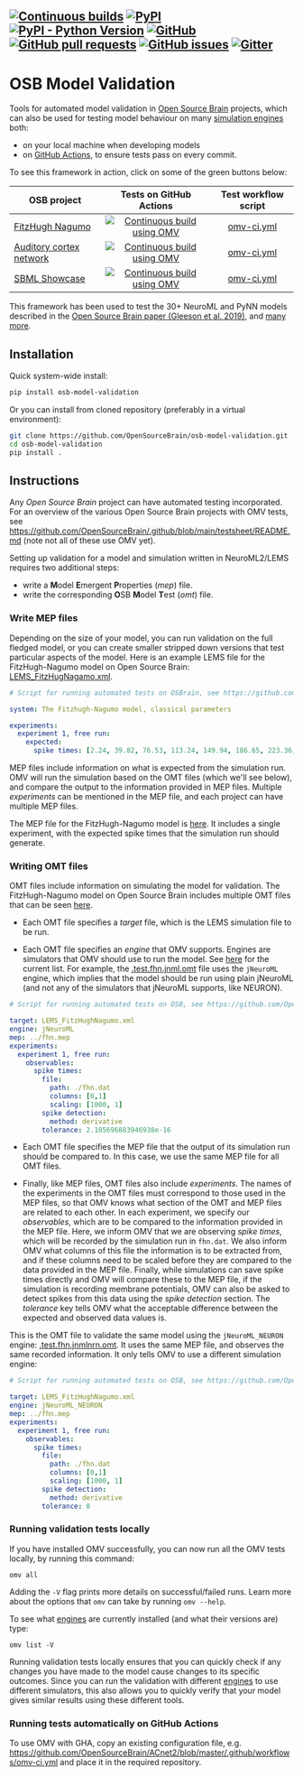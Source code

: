 [![Continuous builds](https://github.com/OpenSourceBrain/osb-model-validation/actions/workflows/ci.yml/badge.svg)](https://github.com/OpenSourceBrain/osb-model-validation/actions/workflows/ci.yml)
[![PyPI](https://img.shields.io/pypi/v/OSBModelValidation)](https://pypi.org/project/OSBModelValidation/)
[![PyPI - Python Version](https://img.shields.io/pypi/pyversions/OSBModelValidation)](https://pypi.org/project/OSBModelValidation/)
[![GitHub](https://img.shields.io/github/license/OpenSourceBrain/osb-model-validation)](https://github.com/OpenSourceBrain/osb-model-validation/blob/master/LICENSE.lesser)
[![GitHub pull requests](https://img.shields.io/github/issues-pr/OpenSourceBrain/osb-model-validation)](https://github.com/OpenSourceBrain/osb-model-validation/pulls)
[![GitHub issues](https://img.shields.io/github/issues/OpenSourceBrain/osb-model-validation)](https://github.com/OpenSourceBrain/osb-model-validation/issues)
[![Gitter](https://badges.gitter.im/NeuroML/community.svg)](https://gitter.im/NeuroML/community?utm_source=badge&utm_medium=badge&utm_campaign=pr-badge)
------------------------------------------

# OSB Model Validation

Tools for automated model validation in [Open Source Brain](http://www.opensourcebrain.org) projects, which can also be used for testing model behaviour on many [simulation engines](https://github.com/OpenSourceBrain/osb-model-validation/tree/master/omv/engines) both:

- on your local machine when developing models
- on [GitHub Actions](https://github.com/features/actions), to ensure tests pass on every commit.

To see this framework in action, click on some of the green buttons below:

|  OSB project   |   Tests on GitHub Actions    |  Test workflow script |
|----------|:-------------:|:------:|
|[FitzHugh Nagumo](http://www.opensourcebrain.org/projects/fitzhugh-nagumo-fitzhugh-1969) | [![Continuous build using OMV](https://github.com/OpenSourceBrain/FitzHugh-Nagumo/actions/workflows/omv-ci.yml/badge.svg)](https://github.com/OpenSourceBrain/FitzHugh-Nagumo/actions/workflows/omv-ci.yml) | [omv-ci.yml](https://github.com/OpenSourceBrain/FitzHugh-Nagumo/blob/master/.github/workflows/omv-ci.yml) |
|[Auditory cortex network](http://www.opensourcebrain.org/projects/acnet2)| [![Continuous build using OMV](https://github.com/OpenSourceBrain/ACnet2/actions/workflows/omv-ci.yml/badge.svg)](https://github.com/OpenSourceBrain/ACnet2/actions/workflows/omv-ci.yml) | [omv-ci.yml](https://github.com/OpenSourceBrain/ACnet2/blob/master/.github/workflows/omv-ci.yml) |
| [SBML Showcase](http://www.opensourcebrain.org/projects/sbmlshowcase)| [![Continuous build using OMV](https://github.com/OpenSourceBrain/sbmlshowcase/actions/workflows/omv-ci.yml/badge.svg)](https://github.com/OpenSourceBrain/sbmlshowcase/actions/workflows/omv-ci.yml) | [omv-ci.yml](https://github.com/OpenSourceBrain/sbmlshowcase/blob/master/.github/workflows/omv-ci.yml) |

This framework has been used to test the 30+ NeuroML and PyNN models described in the [Open Source Brain paper (Gleeson et al. 2019)](https://www.cell.com/neuron/fulltext/S0896-6273(19)30444-1), and [many more](https://github.com/OpenSourceBrain/.github/blob/main/testsheet/README.md).

## Installation

Quick system-wide install:

``` bash
pip install osb-model-validation
```

Or you can install from cloned repository (preferably in a virtual environment):

``` bash
git clone https://github.com/OpenSourceBrain/osb-model-validation.git
cd osb-model-validation
pip install .
```

## Instructions

Any _Open Source Brain_ project can have automated testing incorporated.
For an overview of the various Open Source Brain projects with OMV tests, see https://github.com/OpenSourceBrain/.github/blob/main/testsheet/README.md (note not all of these use OMV yet).

Setting up validation for a model and simulation written in NeuroML2/LEMS requires two additional steps:

- write a <b>M</b>odel <b>E</b>mergent <b>P</b>roperties (_mep_) file.
- write the corresponding <b>O</b>SB <b>M</b>odel <b>T</b>est (_omt_) file.


### Write MEP files

Depending on the size of your model, you can run validation on the full fledged model, or you can create smaller stripped down versions that test particular aspects of the model.
Here is an example LEMS file for the FitzHugh-Nagumo model on Open Source Brain: [LEMS_FitzHugNagamo.xml](https://github.com/OpenSourceBrain/FitzHugh-Nagumo/blob/master/NeuroML2/LEMS_FitzHughNagumo.xml).

``` yaml
# Script for running automated tests on OSBrain, see https://github.com/OpenSourceBrain/osb-model-validation

system: The Fitzhugh-Nagumo model, classical parameters

experiments:
  experiment 1, free run:
    expected:
      spike times: [2.24, 39.82, 76.53, 113.24, 149.94, 186.65, 223.36, 260.07, 296.78, 333.49, 370.2]
```

MEP files include information on what is expected from the simulation run.
OMV will run the simulation based on the OMT files (which we'll see below), and compare the output to the information provided in MEP files.
Multiple _experiments_ can be mentioned in the MEP file, and each project can have multiple MEP files.

The MEP file for the FitzHugh-Nagumo model is [here](https://github.com/OpenSourceBrain/FitzHugh-Nagumo/blob/master/fhn.mep).
It includes a single experiment, with the expected spike times that the simulation run should generate.

### Writing OMT files

OMT files include information on simulating the model for validation.
The FitzHugh-Nagumo model on Open Source Brain includes multiple OMT files that can be seen [here](https://github.com/OpenSourceBrain/FitzHugh-Nagumo/tree/master/NeuroML2).

- Each OMT file specifies a _target_ file, which is the LEMS simulation file to be run.

- Each OMT file specifies an _engine_ that OMV supports.
    Engines are simulators that OMV should use to run the model. See [here](https://github.com/OpenSourceBrain/osb-model-validation/tree/master/omv/engines) for the current list.
    For example, the [.test.fhn.jnml.omt](https://github.com/OpenSourceBrain/FitzHugh-Nagumo/blob/master/NeuroML2/.test.fhn.jnml.omt) file uses the `jNeuroML` engine, which implies that the model should be run using plain jNeuroML (and not any of the simulators that jNeuroML supports, like NEURON).

``` yaml
# Script for running automated tests on OSB, see https://github.com/OpenSourceBrain/osb-model-validation

target: LEMS_FitzHughNagumo.xml
engine: jNeuroML
mep: ../fhn.mep
experiments:
  experiment 1, free run:
    observables:
      spike times:
        file:
          path: ./fhn.dat
          columns: [0,1]
          scaling: [1000, 1]
        spike detection:
          method: derivative
        tolerance: 2.185696883946938e-16
```

- Each OMT file specifies the MEP file that the output of its simulation run should be compared to.
    In this case, we use the same MEP file for all OMT files.

- Finally, like MEP files, OMT files also include _experiments_.
    The names of the experiments in the OMT files must correspond to those used in the MEP files, so that OMV knows what section of the OMT and MEP files are related to each other.
    In each experiment, we specify our _observables_, which are to be compared to the information provided in the MEP file.
    Here, we inform OMV that we are observing _spike times_, which will be recorded by the simulation run in `fhn.dat`.
    We also inform OMV what columns of this file the information is to be extracted from, and if these columns need to be scaled before they are compared to the data provided in the MEP file.
    Finally, while simulations can save spike times directly and OMV will compare these to the MEP file, if the simulation is recording membrane potentials, OMV can also be asked to detect spikes from this data using the _spike detection_ section.
    The _tolerance_ key tells OMV what the acceptable difference between the expected and observed data values is.

This is the OMT file to validate the same model using the `jNeuroML_NEURON` engine: [.test.fhn.jnmlnrn.omt](https://github.com/OpenSourceBrain/FitzHugh-Nagumo/blob/master/NeuroML2/.test.fhn.jnmlnrn.omt).
It uses the same MEP file, and observes the same recorded information.
It only tells OMV to use a different simulation engine:

``` yaml
# Script for running automated tests on OSB, see https://github.com/OpenSourceBrain/osb-model-validation

target: LEMS_FitzHughNagumo.xml
engine: jNeuroML_NEURON
mep: ../fhn.mep
experiments:
  experiment 1, free run:
    observables:
      spike times:
        file:
          path: ./fhn.dat
          columns: [0,1]
          scaling: [1000, 1]
        spike detection:
          method: derivative
        tolerance: 0
```
### Running validation tests locally

If you have installed OMV successfully, you can now run all the OMV tests locally, by running this command:

    omv all

Adding the `-V` flag prints more details on successful/failed runs. Learn more about the options that `omv` can take by running `omv --help`.

To see what [engines](https://github.com/OpenSourceBrain/osb-model-validation/tree/master/omv/engines) are currently installed (and what their versions are) type:

    omv list -V  

Running validation tests locally ensures that you can quickly check if any changes you have made to the model cause changes to its specific outcomes.
Since you can run the validation with different [engines](https://github.com/OpenSourceBrain/osb-model-validation/tree/master/omv/engines) to use different simulators, this also allows you to quickly verify that your model gives similar results using these different tools.



### Running tests automatically on GitHub Actions

To use OMV with GHA, copy an existing configuration file, e.g. https://github.com/OpenSourceBrain/ACnet2/blob/master/.github/workflows/omv-ci.yml and place it in the required repository.
